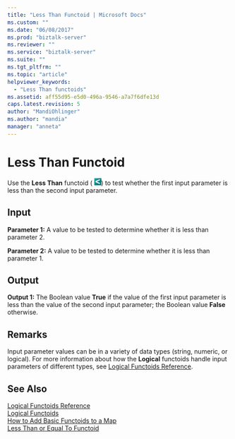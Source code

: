 ```yaml
---
title: "Less Than Functoid | Microsoft Docs"
ms.custom: ""
ms.date: "06/08/2017"
ms.prod: "biztalk-server"
ms.reviewer: ""
ms.service: "biztalk-server"
ms.suite: ""
ms.tgt_pltfrm: ""
ms.topic: "article"
helpviewer_keywords: 
  - "Less Than functoids"
ms.assetid: aff55d95-e5d0-496a-9546-a7a7f6dfe13d
caps.latest.revision: 5
author: "MandiOhlinger"
ms.author: "mandia"
manager: "anneta"
---
```

# Less Than Functoid
Use the **Less Than** functoid ( ![](../core/media/logicallessthan.gif "logicallessthan")) to test whether the first input parameter is less than the second input parameter.  
  
## Input  
 **Parameter 1:** A value to be tested to determine whether it is less than parameter 2.  
  
 **Parameter 2:** A value to be tested to determine whether it is less than parameter 1.  
  
## Output  
 **Output 1:** The Boolean value **True** if the value of the first input parameter is less than the value of the second input parameter; the Boolean value **False** otherwise.  
  
## Remarks  
 Input parameter values can be in a variety of data types (string, numeric, or logical). For more information about how the **Logical** functoids handle input parameters of different types, see [Logical Functoids Reference](../core/logical-functoids-reference.md).  
  
## See Also  
 [Logical Functoids Reference](../core/logical-functoids-reference.md)   
 [Logical Functoids](../core/logical-functoids.md)   
 [How to Add Basic Functoids to a Map](../core/how-to-add-basic-functoids-to-a-map.md)   
 [Less Than or Equal To Functoid](../core/less-than-or-equal-to-functoid.md)